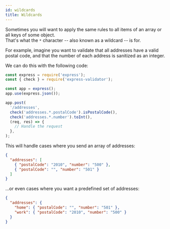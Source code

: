 ```yaml
---
id: wildcards
title: Wildcards
---
```


Sometimes you will want to apply the same rules to all items of an array or all keys of some object.  
That's what the `*` character -- also known as a wildcard -- is for.

For example, imagine you want to validate that all addresses have a valid postal code,
and that the number of each address is sanitized as an integer.

We can do this with the following code:

```js
const express = require('express');
const { check } = require('express-validator');

const app = express();
app.use(express.json());

app.post(
  '/addresses',
  check('addresses.*.postalCode').isPostalCode(),
  check('addresses.*.number').toInt(),
  (req, res) => {
    // Handle the request
  },
);
```

This will handle cases where you send an array of addresses:

```json
{
  "addresses": [
    { "postalCode": "2010", "number": "500" },
    { "postalCode": "", "number": "501" }
  ]
}
```

...or even cases where you want a predefined set of addresses:

```json
{
  "addresses": {
    "home": { "postalCode": "", "number": "501" },
    "work": { "postalCode": "2010", "number": "500" }
  }
}
```
